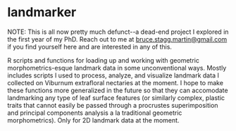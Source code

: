 # landmarker
NOTE: This is all now pretty much defunct--a dead-end project I explored in the first year of my PhD. Reach out to me at bruce.stagg.martin@gmail.com if you find yourself here and are interested in any of this.

R scripts and functions for loading up and working with geometric morphometrics-esque landmark data in some unconventional ways. Mostly includes scripts I used to process, analyze, and visualize landmark data I collected on Viburnum extrafloral nectaries at the moment. I hope to make these functions more generalized in the future so that they can accomodate landmarking any type of leaf surface features (or similarly complex, plastic traits that cannot easily be passed through a procrustes superimposition and principal components analysis a la traditional geometric morphometrics). Only for 2D landmark data at the moment.
